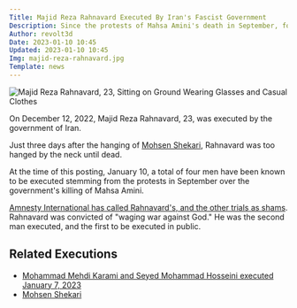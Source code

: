 ```yaml
---
Title: Majid Reza Rahnavard Executed By Iran's Fascist Government
Description: Since the protests of Mahsa Amini's death in September, four men have been executed.
Author: revolt3d
Date: 2023-01-10 10:45
Updated: 2023-01-10 10:45
Img: majid-reza-rahnavard.jpg
Template: news
---
```

![Majid Reza Rahnavard, 23, Sitting on Ground Wearing Glasses and Casual Clothes](%assets_url%/majid-reza-rahnavard.jpg)

On December 12, 2022, Majid Reza Rahnavard, 23, was executed by the government of Iran.

Just three days after the hanging of [Mohsen Shekari](12082022-mohsen-shekari-execution), Rahnavard was too hanged by the neck until dead.

At the time of this posting, January 10, a total of four men have been known to be executed stemming from the protests in September over the government's killing of Mahsa Amini.

[Amnesty International has called Rahnavard's, and the other trials as shams](https://www.amnesty.org/en/latest/news/2022/12/iran-public-execution-of-majidreza-rahnavard-exposes-authorities-revenge-killings/). Rahnavard was convicted of "waging war against God." He was the second man executed, and the first to be executed in public.

## Related Executions

* [Mohammad Mehdi Karami and Seyed Mohammad Hosseini executed January 7, 2023](20230110-iran-hanged-karami-hosseini)
* [Mohsen Shekari](12082022-mohsen-shekari-execution)

